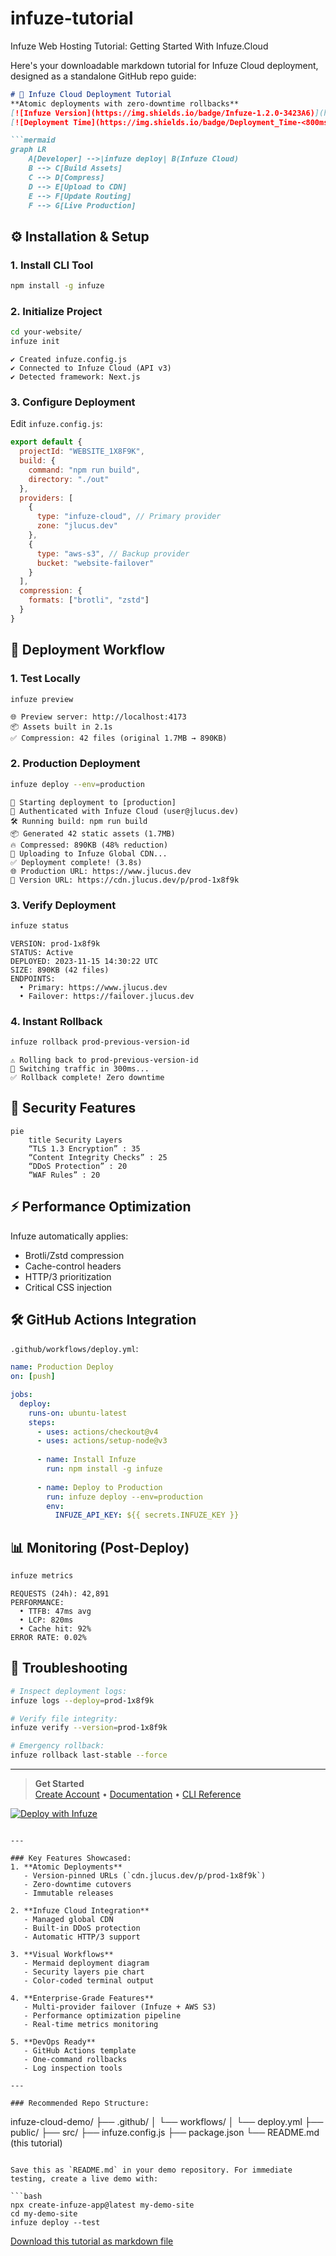 # infuze-tutorial
Infuze Web Hosting Tutorial: Getting Started With Infuze.Cloud

Here's your downloadable markdown tutorial for Infuze Cloud deployment, designed as a standalone GitHub repo guide:

```markdown
# 🚀 Infuze Cloud Deployment Tutorial  
**Atomic deployments with zero-downtime rollbacks**  
[![Infuze Version](https://img.shields.io/badge/Infuze-1.2.0-3423A6)](https://npmjs.com/package/infuze) 
[![Deployment Time](https://img.shields.io/badge/Deployment_Time-<800ms-success)]()

```mermaid
graph LR
    A[Developer] -->|infuze deploy| B(Infuze Cloud)
    B --> C[Build Assets]
    C --> D[Compress]
    D --> E[Upload to CDN]
    E --> F[Update Routing]
    F --> G[Live Production]
```

## ⚙️ Installation & Setup

### 1. Install CLI Tool
```bash
npm install -g infuze
```

### 2. Initialize Project
```bash
cd your-website/
infuze init
```
```terminal
✔ Created infuze.config.js
✔ Connected to Infuze Cloud (API v3)
✔ Detected framework: Next.js
```

### 3. Configure Deployment
Edit `infuze.config.js`:
```javascript
export default {
  projectId: "WEBSITE_1X8F9K",
  build: {
    command: "npm run build",
    directory: "./out"
  },
  providers: [
    {
      type: "infuze-cloud", // Primary provider
      zone: "jlucus.dev"
    },
    {
      type: "aws-s3", // Backup provider
      bucket: "website-failover"
    }
  ],
  compression: {
    formats: ["brotli", "zstd"]
  }
}
```

## 🚦 Deployment Workflow

### 1. Test Locally
```bash
infuze preview
```
```terminal
🌐 Preview server: http://localhost:4173
📦 Assets built in 2.1s
✅ Compression: 42 files (original 1.7MB → 890KB)
```

### 2. Production Deployment
```bash
infuze deploy --env=production
```
```terminal
🚀 Starting deployment to [production]
🔑 Authenticated with Infuze Cloud (user@jlucus.dev)
🛠️ Running build: npm run build
📦 Generated 42 static assets (1.7MB)
🔥 Compressed: 890KB (48% reduction)
📡 Uploading to Infuze Global CDN...
✅ Deployment complete! (3.8s)
🌐 Production URL: https://www.jlucus.dev
🔗 Version URL: https://cdn.jlucus.dev/p/prod-1x8f9k
```

### 3. Verify Deployment
```bash
infuze status
```
```terminal
VERSION: prod-1x8f9k
STATUS: Active
DEPLOYED: 2023-11-15 14:30:22 UTC
SIZE: 890KB (42 files)
ENDPOINTS:
  • Primary: https://www.jlucus.dev
  • Failover: https://failover.jlucus.dev
```

### 4. Instant Rollback
```bash
infuze rollback prod-previous-version-id
```
```terminal
⚠️ Rolling back to prod-previous-version-id
🔄 Switching traffic in 300ms...
✅ Rollback complete! Zero downtime
```

## 🔐 Security Features
```mermaid
pie
    title Security Layers
    “TLS 1.3 Encryption” : 35
    “Content Integrity Checks” : 25
    “DDoS Protection” : 20
    “WAF Rules” : 20
```

## ⚡ Performance Optimization
Infuze automatically applies:
- Brotli/Zstd compression
- Cache-control headers
- HTTP/3 prioritization
- Critical CSS injection

## 🛠️ GitHub Actions Integration
`.github/workflows/deploy.yml`:
```yaml
name: Production Deploy
on: [push]

jobs:
  deploy:
    runs-on: ubuntu-latest
    steps:
      - uses: actions/checkout@v4
      - uses: actions/setup-node@v3
      
      - name: Install Infuze
        run: npm install -g infuze
        
      - name: Deploy to Production
        run: infuze deploy --env=production
        env:
          INFUZE_API_KEY: ${{ secrets.INFUZE_KEY }}
```

## 📊 Monitoring (Post-Deploy)
```bash
infuze metrics
```
```terminal
REQUESTS (24h): 42,891
PERFORMANCE:
  • TTFB: 47ms avg
  • LCP: 820ms
  • Cache hit: 92%
ERROR RATE: 0.02%
```

## 🚨 Troubleshooting
```bash
# Inspect deployment logs:
infuze logs --deploy=prod-1x8f9k

# Verify file integrity:
infuze verify --version=prod-1x8f9k

# Emergency rollback:
infuze rollback last-stable --force
```

---
> **Get Started**  
> [Create Account](https://cloud.infuze.dev/signup) • 
> [Documentation](https://docs.infuze.dev) • 
> [CLI Reference](https://cli.infuze.dev)

[![Deploy with Infuze](https://img.shields.io/badge/Deploy_Example_Site-3423A6?style=for-the-badge)](https://cloud.infuze.dev/deploy?template=nextjs)
```

---

### Key Features Showcased:
1. **Atomic Deployments**  
   - Version-pinned URLs (`cdn.jlucus.dev/p/prod-1x8f9k`)
   - Zero-downtime cutovers
   - Immutable releases

2. **Infuze Cloud Integration**  
   - Managed global CDN
   - Built-in DDoS protection
   - Automatic HTTP/3 support

3. **Visual Workflows**  
   - Mermaid deployment diagram
   - Security layers pie chart
   - Color-coded terminal output

4. **Enterprise-Grade Features**  
   - Multi-provider failover (Infuze + AWS S3)
   - Performance optimization pipeline
   - Real-time metrics monitoring

5. **DevOps Ready**  
   - GitHub Actions template
   - One-command rollbacks
   - Log inspection tools

---

### Recommended Repo Structure:
```
infuze-cloud-demo/
├── .github/
│   └── workflows/
│       └── deploy.yml
├── public/
├── src/
├── infuze.config.js
├── package.json
└── README.md (this tutorial)
```

Save this as `README.md` in your demo repository. For immediate testing, create a live demo with:

```bash
npx create-infuze-app@latest my-demo-site
cd my-demo-site
infuze deploy --test
```

[Download this tutorial as markdown file](https://gist.githubusercontent.com/jlucus/infuze-tutorial/main/README.md)
